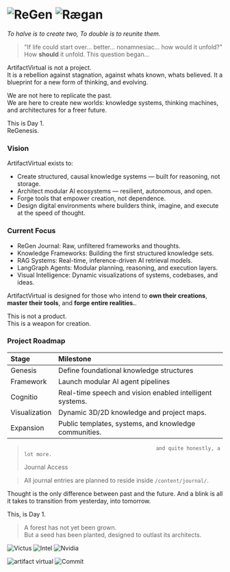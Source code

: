 # ![ReGen](https://img.shields.io/badge/ReGen-000000?style=for-the-badge&logoColor=white&labelColor=000000&color=000000) ![Rægan](https://img.shields.io/badge/Rægan-3A4CC0?style=for-the-badge&logoColor=white&labelColor=3A4CC0&color=3A4CC0)

*To halve is to create two,*
   *To double is to reunite them.*

> "If life could start over... better... nonamnesiac... how would it unfold?"
How **should** it unfold. This question began...

ArtifactVirtual is not a project.  
It is a rebellion against stagnation, against whats known, whats believed. It a blueprint for a new form of thinking, and evolving.

We are not here to replicate the past.  
We are here to create new worlds: knowledge systems, thinking machines, and architectures for a freer future.

This is Day 1.  
ReGenesis.


### Vision

ArtifactVirtual exists to:

- Create structured, causal knowledge systems — built for reasoning, not storage.
- Architect modular AI ecosystems — resilient, autonomous, and open.
- Forge tools that empower creation, not dependence.
- Design digital environments where builders think, imagine, and execute at the speed of thought.


### Current Focus

- ReGen Journal: Raw, unfiltered frameworks and thoughts.
- Knowledge Frameworks: Building the first structured knowledge sets.
- RAG Systems: Real-time, inference-driven AI retrieval models.
- LangGraph Agents: Modular planning, reasoning, and execution layers.
- Visual Intelligence: Dynamic visualizations of systems, codebases, and ideas.

ArtifactVirtual is designed for those who intend to 
**own their creations**, 
**master their tools**, and 
**forge entire realities.**.

This is not a product.  
This is a weapon for creation.


### Project Roadmap

| Stage         | Milestone                                            
|:--------------|:--------------------------------------------------------|
| Genesis       | Define foundational knowledge structures                |
| Framework     | Launch modular AI agent pipelines                       |
| Cognitio      | Real-time speech and vision enabled intelligent systems.|
| Visualization | Dynamic 3D/2D knowledge and project maps.               |
| Expansion     | Public templates, systems, and knowledge communities.   |
>                                                and quite honestly, a lot more.
> Journal Access

> All journal entries are planned to reside inside `/content/journal/`.  


Thought is the only difference between past and the future. 
And a blink is all it takes to transition from yesterday, into tomorrow. 

This, is Day 1.
> A forest has not yet been grown.  
> But a seed has been planted, designed to outlast its architects.

![Victus](https://img.shields.io/badge/-000000?style=for-the-badge&logo=data:image/svg+xml;base64,PHN2ZyB4bWxucz0iaHR0cDovL3d3dy53My5vcmcvMjAwMC9zdmciIHZpZXdCb3g9IjAgMCAyNTAwIDI1MDAiPjxwYXRoIGZpbGw9IiNGRkZGRkYiIGQ9Ik0xMjUwIDBMMDAgMTI1TDEyNTAgMjUwMEwyNTAwIDEyNXoiLz48L3N2Zz4=&logoColor=FFFFFF)
![Intel](https://img.shields.io/badge/-0072CE?style=for-the-badge&logo=intel&logoColor=white)
![Nvidia](https://img.shields.io/badge/-76B900?style=for-the-badge&logo=nvidia&logoColor=white)










![artifact virtual](https://img.shields.io/badge/artifact_virtual-FFFFFF?style=for-the-badge&logoColor=000000&labelColor=FFFFFF&color=FFFFFF)
![Commit](https://img.shields.io/badge/COMMIT.-000000?style=for-the-badge&logoColor=white&labelColor=000000&color=000000)

